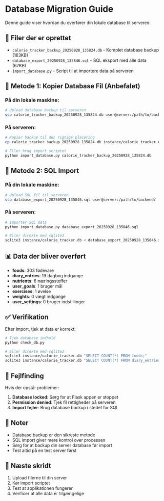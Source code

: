 # Database Migration Guide

Denne guide viser hvordan du overfører din lokale database til serveren.

## 📁 Filer der er oprettet

- `calorie_tracker_backup_20250928_135824.db` - Komplet database backup (163KB)
- `database_export_20250928_135846.sql` - SQL eksport med alle data (67KB)
- `import_database.py` - Script til at importere data på serveren

## 🚀 Metode 1: Kopier Database Fil (Anbefalet)

### På din lokale maskine:
```bash
# Upload database backup til serveren
scp calorie_tracker_backup_20250928_135824.db user@server:/path/to/backend/
```

### På serveren:
```bash
# Kopier backup til den rigtige placering
cp calorie_tracker_backup_20250928_135824.db instance/calorie_tracker.db

# Eller brug import scriptet
python import_database.py calorie_tracker_backup_20250928_135824.db
```

## 🚀 Metode 2: SQL Import

### På din lokale maskine:
```bash
# Upload SQL fil til serveren
scp database_export_20250928_135846.sql user@server:/path/to/backend/
```

### På serveren:
```bash
# Importer SQL data
python import_database.py database_export_20250928_135846.sql

# Eller direkte med sqlite3
sqlite3 instance/calorie_tracker.db < database_export_20250928_135846.sql
```

## 📊 Data der bliver overført

- **foods**: 303 fødevare
- **diary_entries**: 19 dagbog indgange
- **nutrients**: 6 næringsstoffer
- **user_goals**: 1 bruger mål
- **exercises**: 1 øvelse
- **weights**: 0 vægt indgange
- **user_settings**: 0 bruger indstillinger

## ✅ Verifikation

Efter import, tjek at data er korrekt:

```bash
# Tjek database indhold
python check_db.py

# Eller direkte med sqlite3
sqlite3 instance/calorie_tracker.db "SELECT COUNT(*) FROM foods;"
sqlite3 instance/calorie_tracker.db "SELECT COUNT(*) FROM diary_entries;"
```

## 🔧 Fejlfinding

Hvis der opstår problemer:

1. **Database locked**: Sørg for at Flask appen er stoppet
2. **Permission denied**: Tjek fil rettigheder på serveren
3. **Import fejler**: Brug database backup i stedet for SQL

## 📝 Noter

- Database backup er den sikreste metode
- SQL import giver mere kontrol over processen
- Sørg for at backup din server database før import
- Test altid på en test server først

## 🎯 Næste skridt

1. Upload filerne til din server
2. Kør import scriptet
3. Test at applikationen fungerer
4. Verificer at alle data er tilgængelige

